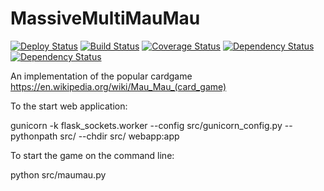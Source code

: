 MassiveMultiMauMau
======
[![Deploy Status](http://img.shields.io/badge/cloudControl-deployed-brightgreen.svg)](https://maumau.cloudcontrolapp.com)
[![Build Status](https://travis-ci.org/TooAngel/MauMau.svg?branch=master)](https://travis-ci.org/TooAngel/MauMau)
[![Coverage Status](https://coveralls.io/repos/TooAngel/MauMau/badge.png)](https://coveralls.io/r/TooAngel/MauMau)
[![Dependency Status](https://gemnasium.com/TooAngel/MauMau.svg)](https://gemnasium.com/TooAngel/MauMau)
[![Dependency Status](https://www.versioneye.com/user/projects/54056ac5ccc023019400001e/badge.svg?style=flat)](https://www.versioneye.com/user/projects/54056ac5ccc023019400001e)


An implementation of the popular cardgame https://en.wikipedia.org/wiki/Mau_Mau_(card_game)


To the start web application:

  gunicorn -k flask_sockets.worker --config src/gunicorn_config.py --pythonpath src/ --chdir src/ webapp:app
  
To start the game on the command line:

  python src/maumau.py

